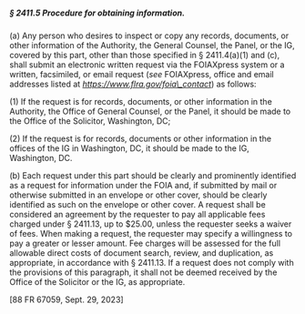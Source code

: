 ##### § 2411.5 Procedure for obtaining information. #####

(a) Any person who desires to inspect or copy any records, documents, or other information of the Authority, the General Counsel, the Panel, or the IG, covered by this part, other than those specified in § 2411.4(a)(1) and (c), shall submit an electronic written request via the FOIAXpress system or a written, facsimiled, or email request (*see* FOIAXpress, office and email addresses listed at *https://www.flra.gov/foia\_contact*) as follows:

(1) If the request is for records, documents, or other information in the Authority, the Office of General Counsel, or the Panel, it should be made to the Office of the Solicitor, Washington, DC;

(2) If the request is for records, documents or other information in the offices of the IG in Washington, DC, it should be made to the IG, Washington, DC.

(b) Each request under this part should be clearly and prominently identified as a request for information under the FOIA and, if submitted by mail or otherwise submitted in an envelope or other cover, should be clearly identified as such on the envelope or other cover. A request shall be considered an agreement by the requester to pay all applicable fees charged under § 2411.13, up to $25.00, unless the requester seeks a waiver of fees. When making a request, the requester may specify a willingness to pay a greater or lesser amount. Fee charges will be assessed for the full allowable direct costs of document search, review, and duplication, as appropriate, in accordance with § 2411.13. If a request does not comply with the provisions of this paragraph, it shall not be deemed received by the Office of the Solicitor or the IG, as appropriate.

[88 FR 67059, Sept. 29, 2023]
